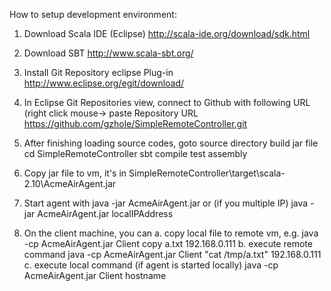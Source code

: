 How to setup development environment:
1. Download Scala IDE (Eclipse)
http://scala-ide.org/download/sdk.html

2. Download SBT
http://www.scala-sbt.org/

3. Install Git Repository eclipse Plug-in
http://www.eclipse.org/egit/download/

4. In Eclipse Git Repositories view, connect to Github with following URL (right click mouse-> paste Repository URL 
https://github.com/gzhole/SimpleRemoteController.git

5. After finishing loading source codes, goto source directory build jar file
cd SimpleRemoteController
sbt
compile
test
assembly

6. Copy jar file to vm, it's in 
SimpleRemoteController\target\scala-2.10\AcmeAirAgent.jar

7. Start agent with 
java -jar AcmeAirAgent.jar
or (if you multiple IP) 
java -jar AcmeAirAgent.jar localIPAddress

8. On the client machine, you can
a. copy local file to remote vm, e.g. 
java -cp AcmeAirAgent.jar Client copy a.txt  192.168.0.111
b. execute remote command
java -cp AcmeAirAgent.jar Client "cat /tmp/a.txt"  192.168.0.111
c. execute local command (if agent is started locally)
java -cp AcmeAirAgent.jar Client hostname

